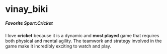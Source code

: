 # vinay_biki
##### Favorite Sport:Cricket

I love **cricket** because it is a dynamic and **most played** game that requires both physical and mental agility. The teamwork and strategy involved in the game make it incredibly exciting to watch and play.